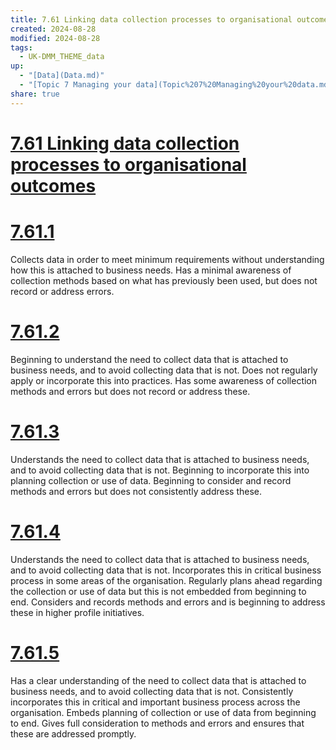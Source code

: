 ```yaml
---
title: 7.61 Linking data collection processes to organisational outcomes
created: 2024-08-28
modified: 2024-08-28
tags:
  - UK-DMM_THEME_data
up:
  - "[Data](Data.md)"
  - "[Topic 7 Managing your data](Topic%207%20Managing%20your%20data.md)"
share: true
---
```

# [7.61 Linking data collection processes to organisational outcomes](7.61%20Linking%20data%20collection%20processes%20to%20organisational%20outcomes.md)
# [7.61.1](7.61.1.md)

Collects data in order to meet minimum requirements without understanding how this is attached to business needs. Has a minimal awareness of collection methods based on what has previously been used, but does not record or address errors.

# [7.61.2](7.61.2.md)

Beginning to understand the need to collect data that is attached to business needs, and to avoid collecting data that is not. Does not regularly apply or incorporate this into practices. Has some awareness of collection methods and errors but does not record or address these.

# [7.61.3](7.61.3.md)

Understands the need to collect data that is attached to business needs, and to avoid collecting data that is not. Beginning to incorporate this into planning collection or use of data. Beginning to consider and record methods and errors but does not consistently address these.

# [7.61.4](7.61.4.md)

Understands the need to collect data that is attached to business needs, and to avoid collecting data that is not. Incorporates this in critical business process in some areas of the organisation. Regularly plans ahead regarding the collection or use of data but this is not embedded from beginning to end. Considers and records methods and errors and is beginning to address these in higher profile initiatives.

# [7.61.5](7.61.5.md)

Has a clear understanding of the need to collect data that is attached to business needs, and to avoid collecting data that is not. Consistently incorporates this in critical and important business process across the organisation. Embeds planning of collection or use of data from beginning to end. Gives full consideration to methods and errors and ensures that these are addressed promptly.
